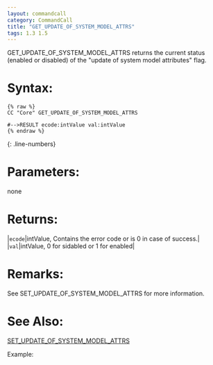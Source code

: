 ```yaml
---
layout: commandcall
category: CommandCall
title: "GET_UPDATE_OF_SYSTEM_MODEL_ATTRS"
tags: 1.3 1.5
---
```


GET_UPDATE_OF_SYSTEM_MODEL_ATTRS returns the current status (enabled or disabled) of the "update of system model attributes" flag.

# Syntax:  

```adoscript
{% raw %}
CC "Core" GET_UPDATE_OF_SYSTEM_MODEL_ATTRS

#-->RESULT ecode:intValue val:intValue
{% endraw %}
```
{: .line-numbers}

# Parameters:  

none

# Returns:  

|`ecode`|intValue, Contains the error code or is 0 in case of success.|
|`val`|intValue, 0 for sidabled or 1 for enabled|

# Remarks:

See SET_UPDATE_OF_SYSTEM_MODEL_ATTRS for more information.

# See Also:  

[SET_UPDATE_OF_SYSTEM_MODEL_ATTRS](set_update_of_system_model_attrs.html "SET_UPDATE_OF_SYSTEM_MODEL_ATTRS")  


Example:

